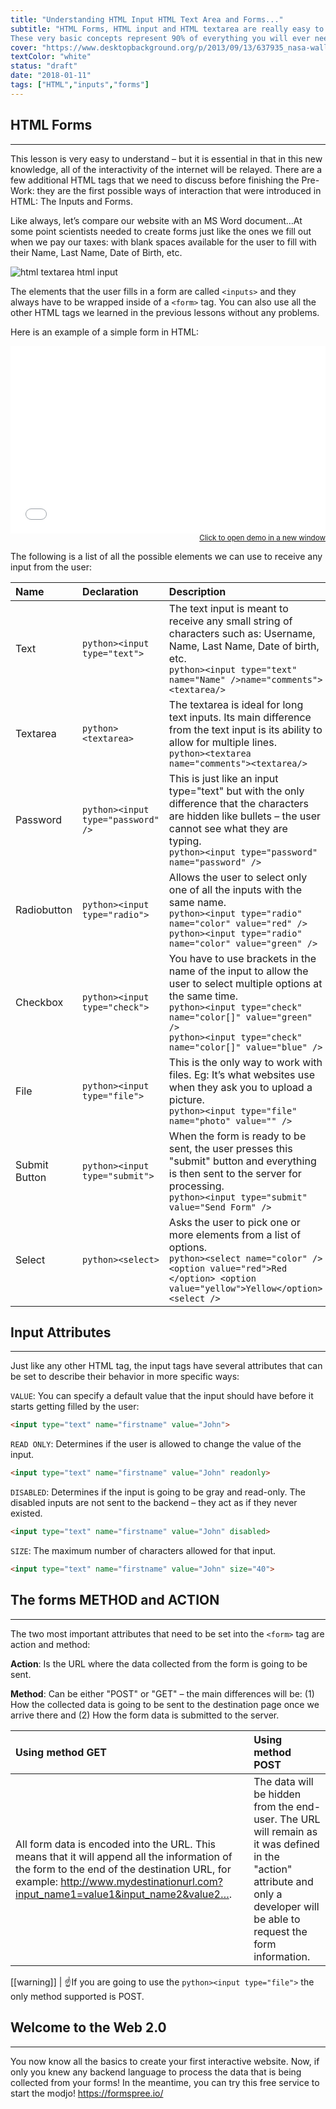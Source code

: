 ```yaml
---
title: "Understanding HTML Input HTML Text Area and Forms..."
subtitle: "HTML Forms, HTML input and HTML textarea are really easy to understand, and they are the ONLY way to make interactive websites without AJAX.
These very basic concepts represent 90% of everything you will ever need to know about forms ."
cover: "https://www.desktopbackground.org/p/2013/09/13/637935_nasa-wallpapers_1600x1200_h.jpg"
textColor: "white"
status: "draft"
date: "2018-01-11"
tags: ["HTML","inputs","forms"]
---
```


## HTML Forms
***

This lesson is very easy to understand – but it is essential in that in this new knowledge, all of the interactivity of the internet will be relayed.  There are a few additional HTML tags that we need to discuss before finishing the Pre-Work: they are the first possible ways of interaction that were introduced in HTML: The Inputs and Forms.

Like always, let’s compare our website with an MS Word document…At some point scientists needed to create forms just like the ones we fill out when we pay our taxes: with blank spaces available for the user to fill with their Name, Last Name, Date of Birth, etc.

![html textarea html input](https://ucarecdn.com/12ff6e40-706f-47ff-9ada-53dada968eaf/-/resize/350x/)

The elements that the user fills in a form are called `<inputs>` and they always have to be wrapped inside of a `<form>` tag.  You can also use all the other HTML tags we learned in the previous lessons without any problems.

Here is an example of a simple form in HTML:

<iframe width="100%" height="300" src="//jsfiddle.net/BreatheCode/L62c4yud/1/embedded/html,result/" allowfullscreen="allowfullscreen" allowpaymentrequest frameborder="0"></iframe>

<div align="right"><small><a href="//jsfiddle.net/BreatheCode/L62c4yud/1/embedded/html,result/">Click to open demo in a new window</a></small></div>

The following is a list of all the possible elements we can use to receive any input from the user:

|**Name**   |**Declaration**   |**Description**   |
|:----------|:-----------------|:-----------------|
|Text       |`python><input type="text">`   |The text input is meant to receive any small string of characters such as: Username, Name, Last Name, Date of birth, etc.<br>`python><input type="text" name="Name" />name="comments"><textarea/>`   |
|Textarea   |`python><textarea>`   |The textarea is ideal for long text inputs.  Its main difference from the text input is its ability to allow for multiple lines.<br>`python><textarea name="comments"><textarea/>`   |
|Password   |`python><input type="password" />`   |This is just like an input type="text" but with the only difference that the characters are hidden like bullets – the user cannot see what  they are typing.<br>`python><input type="password" name="password" />`   |
|Radiobutton   |`python><input type="radio">`   |Allows the user to select only one of all the inputs with the same name.<br>`python><input type="radio" name="color" value="red" />` <br> `python><input type="radio" name="color" value="green" />`   |
|Checkbox   |`python><input type="check">`   |You have to use brackets in the name of the input to allow the user to select multiple options at the same time.<br>`python><input type="check" name="color[]" value="green" />`<br> `python><input type="check" name="color[]" value="blue" />`   |
|File   |`python><input type="file">`   |This is the only way to work with files.  Eg: It’s what websites use when they ask you to upload a picture.<br>`python><input type="file" name="photo" value="" />`   |
|Submit Button   |`python><input type="submit">`   |When the form is ready to be sent, the user presses this "submit" button and everything is then sent to the server for processing.<br>`python><input type="submit" value="Send Form" />`   |
|Select   |`python><select>`   |Asks the user to pick one or more elements from a list of options.<br>`python><select name="color" /> <option value="red">Red </option> <option value="yellow">Yellow</option> <select />`   |

## Input Attributes
***

Just like any other HTML tag, the input tags have several attributes that can be set to describe their behavior in more specific ways:

`VALUE`:  You can specify a default value that the input should have before it starts getting filled by the user:

```html
<input type="text" name="firstname" value="John">
```
`READ ONLY`:  Determines if the user is allowed to change the value of the input.

```html
<input type="text" name="firstname" value="John" readonly>
```

`DISABLED`:  Determines if the input is going to be gray and read-only.  The disabled inputs are not sent to the backend – they act as if they never existed.

```html
<input type="text" name="firstname" value="John" disabled>
```

`SIZE`:  The maximum number of characters allowed for that input.

```html
<input type="text" name="firstname" value="John" size="40">
```

## The forms METHOD and ACTION
***


The two most important attributes that need to be set into the `<form>` tag are action and method:

**Action**: Is the URL where the data collected from the form is going to be sent.

**Method**: Can be either "POST" or "GET" – the main differences will be: (1) How the collected data is going to be sent to the destination page once we arrive there and (2) How the form data is submitted to the server.

|**Using method GET**   |**Using method POST**   |
|:----------------------|:-----------------------|
|All form data is encoded into the URL.  This means that it will append all the information of the form to the end of the destination URL, for example: http://www.mydestinationurl.com?input_name1=value1&input_name2&value2….   |The data will be hidden from the end-user.  The URL will remain as it was defined in the "action" attribute and only a developer will be able to request the form information.   |

[[warning]]
| :point_up:If you are going to use the `python><input type="file">` the only method supported is POST.

## Welcome to the Web 2.0
***

You now know all the basics to create your first interactive website.  Now, if only you knew any backend language to process the data that is being collected from your forms!  In the meantime, you can try this free service to start the modjo! https://formspree.io/






  		


